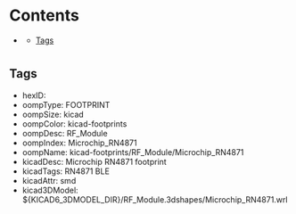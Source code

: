 



Contents
========

* [](#)
	* [Tags](#tags)

# 

## Tags

- hexID: 
- oompType: FOOTPRINT
- oompSize: kicad
- oompColor: kicad-footprints
- oompDesc: RF_Module
- oompIndex: Microchip_RN4871
- oompName: kicad-footprints/RF_Module/Microchip_RN4871
- kicadDesc: Microchip RN4871 footprint
- kicadTags: RN4871 BLE
- kicadAttr: smd
- kicad3DModel: ${KICAD6_3DMODEL_DIR}/RF_Module.3dshapes/Microchip_RN4871.wrl
